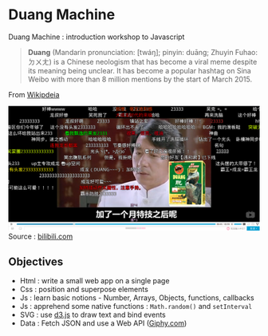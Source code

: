 # Duang Machine

Duang Machine : introduction workshop to Javascript

> **Duang** (Mandarin pronunciation: [twáŋ]; pinyin: duāng; Zhuyin Fuhao: ㄉㄨㄤ) is a Chinese neologism that has become a viral meme despite its meaning being unclear. It has become a popular hashtag on Sina Weibo with more than 8 million mentions by the start of March 2015.

From [Wikipdeia ](https://en.wikipedia.org/wiki/Duang)

![Duang](DuangMachine.png)
Source : [bilibili.com](http://www.bilibili.com/video/av2023391/)


## Objectives

* Html : write a small web app on a single page
* Css : position and superpose elements
* Js : learn basic notions - Number, Arrays, Objects, functions, callbacks
* Js : apprehend some native functions : ```Math.random()``` and ```setInterval```
* SVG : use [d3.js](http://d3js.org) to draw text and bind events
* Data : Fetch JSON and use a Web API ([Giphy.com](https://github.com/Giphy/GiphyAPI))
